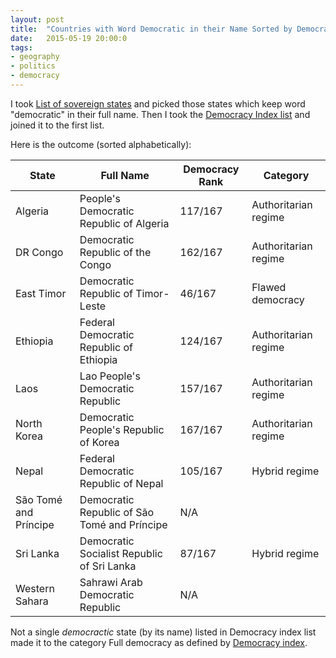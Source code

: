 ```yaml
---
layout: post
title:  "Countries with Word Democratic in their Name Sorted by Democracy Index"
date:   2015-05-19 20:00:0
tags:
- geography
- politics
- democracy
---
```


I took [List of sovereign states](http://en.wikipedia.org/wiki/List_of_sovereign_states) and picked those states which keep word "democratic" in their full name. Then I took the [Democracy Index list](http://en.wikipedia.org/wiki/Democracy_Index#Democracy_index_by_country_.282014.29) and joined it to the first list.

Here is the outcome (sorted alphabetically):

| State                 | Full Name                                    | Democracy Rank | Category             |
|-----------------------|----------------------------------------------|----------------|----------------------|
| Algeria               | People's Democratic Republic of Algeria      | 117/167        | Authoritarian regime |
| DR Congo              | Democratic Republic of the Congo             | 162/167        | Authoritarian regime |
| East Timor            | Democratic Republic of Timor-Leste           | 46/167         | Flawed democracy     |
| Ethiopia              | Federal Democratic Republic of Ethiopia      | 124/167        | Authoritarian regime |
| Laos                  | Lao People's Democratic Republic             | 157/167        | Authoritarian regime |
| North Korea           | Democratic People's Republic of Korea        | 167/167        | Authoritarian regime |
| Nepal                 | Federal Democratic Republic of Nepal         | 105/167        | Hybrid regime        |
| São Tomé and Príncipe | Democratic Republic of São Tomé and Príncipe | N/A            |                      |
| Sri Lanka             | Democratic Socialist Republic of Sri Lanka   | 87/167         | Hybrid regime        |
| Western Sahara        | Sahrawi Arab Democratic Republic             | N/A            |                      |

Not a single _democractic_ state (by its name) listed in Democracy index list made it to the category Full democracy as defined by [Democracy index](http://en.wikipedia.org/wiki/Democracy_Index#Democracy_index_by_country_.282014.29).


